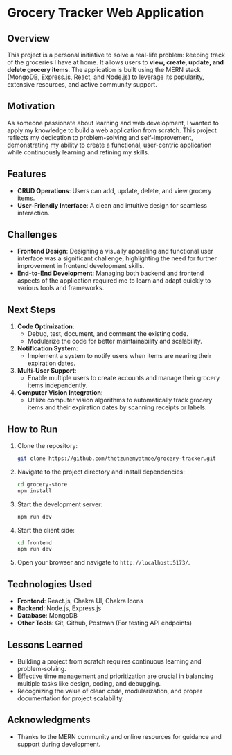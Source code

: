 # **Grocery Tracker Web Application**

## **Overview**
This project is a personal initiative to solve a real-life problem: keeping track of the groceries I have at home. It allows users to **view, create, update, and delete grocery items**. The application is built using the MERN stack (MongoDB, Express.js, React, and Node.js) to leverage its popularity, extensive resources, and active community support.

## **Motivation**
As someone passionate about learning and web development, I wanted to apply my knowledge to build a web application from scratch. This project reflects my dedication to problem-solving and self-improvement, demonstrating my ability to create a functional, user-centric application while continuously learning and refining my skills.

## **Features**
- **CRUD Operations**: Users can add, update, delete, and view grocery items.
- **User-Friendly Interface**: A clean and intuitive design for seamless interaction.

## **Challenges**
- **Frontend Design**: Designing a visually appealing and functional user interface was a significant challenge, highlighting the need for further improvement in frontend development skills.
- **End-to-End Development**: Managing both backend and frontend aspects of the application required me to learn and adapt quickly to various tools and frameworks.

## **Next Steps**
1. **Code Optimization**:
   - Debug, test, document, and comment the existing code.
   - Modularize the code for better maintainability and scalability.
2. **Notification System**:
   - Implement a system to notify users when items are nearing their expiration dates.
3. **Multi-User Support**:
   - Enable multiple users to create accounts and manage their grocery items independently.
4. **Computer Vision Integration**:
   - Utilize computer vision algorithms to automatically track grocery items and their expiration dates by scanning receipts or labels.

## **How to Run**
1. Clone the repository:
   ```bash
   git clone https://github.com/thetzunemyatmoe/grocery-tracker.git
   ```
2. Navigate to the project directory and install dependencies:
   ```bash
   cd grocery-store
   npm install
   ```
3. Start the development server:
   ```bash
   npm run dev
   ```

4. Start the client side:
   ```bash
   cd frontend
   npm run dev
   ```
5. Open your browser and navigate to `http://localhost:5173/`.

## **Technologies Used**
- **Frontend**: React.js, Chakra UI, Chakra Icons
- **Backend**: Node.js, Express.js
- **Database**: MongoDB
- **Other Tools**: Git, Github, Postman (For testing API endpoints)


## **Lessons Learned**
- Building a project from scratch requires continuous learning and problem-solving.
- Effective time management and prioritization are crucial in balancing multiple tasks like design, coding, and debugging.
- Recognizing the value of clean code, modularization, and proper documentation for project scalability.

## **Acknowledgments**
- Thanks to the MERN community and online resources for guidance and support during development.
